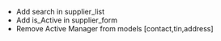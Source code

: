 - Add search in supplier_list
- Add is_Active in supplier_form
- Remove Active Manager from models [contact,tin,address]
